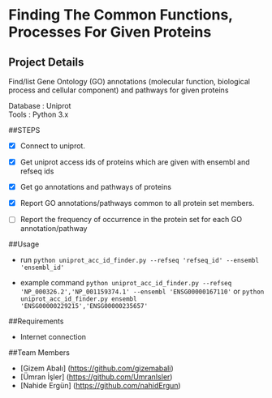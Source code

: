 # Finding The Common Functions, Processes For Given Proteins

## Project Details

Find/list Gene Ontology (GO) annotations (molecular function, biological process and cellular component) and pathways for given proteins

Database : Uniprot<br>
Tools : Python 3.x<br>

##STEPS
- [x] Connect to uniprot.
- [x] Get uniprot access ids of proteins which are given with ensembl and refseq ids
- [x] Get go annotations and pathways of proteins
- [x] Report GO annotations/pathways common to all protein set members.
- [ ] Report the frequency of occurrence in the protein set for each GO annotation/pathway


##Usage
  - run
      ``` python uniprot_acc_id_finder.py --refseq 'refseq_id' --ensembl 'ensembl_id' ```
      
  - example command
      ``` python uniprot_acc_id_finder.py --refseq 'NP_000326.2','NP_001159374.1' --ensembl 'ENSG00000167110' ```
      or 
      ``` python uniprot_acc_id_finder.py ensembl 'ENSG00000229215','ENSG00000235657' ```

##Requirements
  - Internet connection


##Team Members 

  * [Gizem Abalı] (https://github.com/gizemabali)
  * [Ümran İşler] (https://github.com/UmranIsler)
  * [Nahide Ergün] (https://github.com/nahidErgun)

